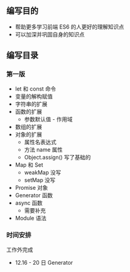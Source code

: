 ## 编写目的

- 帮助更多学习前端 ES6 的人更好的理解知识点
- 可以加深并巩固自身的知识点

## 编写目录

### 第一版

- let 和 const 命令
- 变量的解构赋值
- 字符串的扩展
- 函数的扩展
  - 参数默认值 - 作用域
- 数组的扩展
- 对象的扩展
  - 属性名表达式
  - 方法 name 属性
  - Object.assign() 写了基础的
- Map 和 Set
  - weakMap 没写
  - setMap 没写
- Promise 对象
- Generator 函数
- async 函数
  - 需要补充
- Module 语法

### 时间安排

工作外完成
- 12.16 - 20 日 Generator
